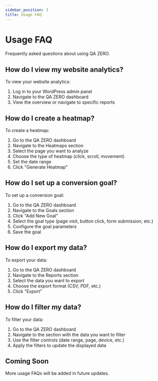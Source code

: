 ```yaml
---
sidebar_position: 3
title: Usage FAQ
---
```


# Usage FAQ

Frequently asked questions about using QA ZERO.

## How do I view my website analytics?

To view your website analytics:

1. Log in to your WordPress admin panel
2. Navigate to the QA ZERO dashboard
3. View the overview or navigate to specific reports

## How do I create a heatmap?

To create a heatmap:

1. Go to the QA ZERO dashboard
2. Navigate to the Heatmaps section
3. Select the page you want to analyze
4. Choose the type of heatmap (click, scroll, movement)
5. Set the date range
6. Click "Generate Heatmap"

## How do I set up a conversion goal?

To set up a conversion goal:

1. Go to the QA ZERO dashboard
2. Navigate to the Goals section
3. Click "Add New Goal"
4. Select the goal type (page visit, button click, form submission, etc.)
5. Configure the goal parameters
6. Save the goal

## How do I export my data?

To export your data:

1. Go to the QA ZERO dashboard
2. Navigate to the Reports section
3. Select the data you want to export
4. Choose the export format (CSV, PDF, etc.)
5. Click "Export"

## How do I filter my data?

To filter your data:

1. Go to the QA ZERO dashboard
2. Navigate to the section with the data you want to filter
3. Use the filter controls (date range, page, device, etc.)
4. Apply the filters to update the displayed data

## Coming Soon

More usage FAQs will be added in future updates.
